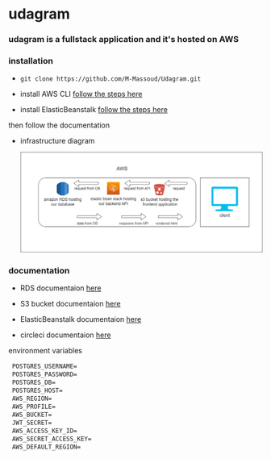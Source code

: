 # udagram

### udagram is a fullstack application and it's hosted on AWS

### installation

- `git clone https://github.com/M-Massoud/Udagram.git`

- install AWS CLI
  [follow the steps here](https://docs.aws.amazon.com/cli/latest/userguide/getting-started-install.html)

- install ElasticBeanstalk
  [follow the steps here](https://github.com/aws/aws-elastic-beanstalk-cli-setup)

then follow the documentation

- infrastructure diagram

  ![infrastructure diagram](udagram/screenshots/infrastructure-diagram.png)

### documentation

- RDS documentaion [here](/udagram/documentation/RDS/RDS-docs.md)

- S3 bucket documentaion [here](/udagram/documentation/S3-bucket/S3-bucket.md)

- ElasticBeanstalk documentaion [here](/udagram/documentation/ElasticBeanstalk/ElasticBeanstalk.md)

- circleci documentaion [here](/udagram/documentation/ElasticBeanstalk/ElasticBeanstalk.md)

environment variables

```
 POSTGRES_USERNAME=
 POSTGRES_PASSWORD=
 POSTGRES_DB=
 POSTGRES_HOST=
 AWS_REGION=
 AWS_PROFILE=
 AWS_BUCKET=
 JWT_SECRET=
 AWS_ACCESS_KEY_ID=
 AWS_SECRET_ACCESS_KEY=
 AWS_DEFAULT_REGION=
```

